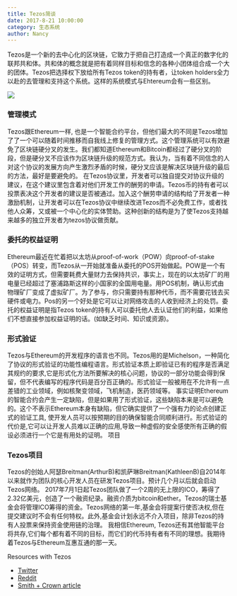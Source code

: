```yaml
---
title: Tezos简谈
date: 2017-8-21 10:00:00
category: 生态系统
author: Nancy
---
```



Tezos是一个新的去中心化的区块链，它致力于把自己打造成一个真正的数字化的联邦共和体。共和体的概念就是把有着同样目标和信念的各种小团体组合成一个大的团体。Tezos把选择权下放给所有Tezos token的持有者，让token holders全力以赴的去管理和支持这个系统。这样的系统模式与Ehtereum会有一些区别。

![](http://os1aagcn7.bkt.clouddn.com/WechatIMG3165.jpeg)


### 管理模式
Tezos跟Ethereum一样, 也是一个智能合约平台，但他们最大的不同是Tezos增加了了一个可以随着时间推移而自我线上修复的管理方式。这个管理系统可以有效避免了区块链硬分叉的发生。我们都知道Ethereum和Bitcoin都经过了硬分叉的阶段，但是硬分叉不应该作为区块链升级的规范方式。我认为，当有着不同信念的人对这个协议的发展方向产生激烈矛盾的时候，硬分叉应该是解决区块链升级的最后的方法，最好是要避免的。
在Tezos协议里，开发者可以独自提交对协议升级的建议，在这个建议里包含着对他们开发工作的酬劳的申请。Tezos币的持有者可以投票表决这个开发者的建议是否被通过。加入这个酬劳申请的结构给了开发者一种激励机制，让开发者可以在Tezos协议中继续改进Tezos而不必免费工作，或者找他人众筹，又或被一个中心化的实体赞助。这种创新的结构是为了使Tezos支持越来越多的独立开发者为tezos协议做贡献。

### 委托的权益证明
Ethereum最近在忙着把以太坊从proof-of-work（POW）向proof-of-stake（POS）转变，而Tezos从一开始就准备从委托的POS开始做起。POW是一个有效的证明方式，但需要耗费大量财力去保持共识，事实上，现在的以太坊矿厂的用电量已经超过了塞浦路斯这样的小国家的全国用电量。用POS机制，确认形式由物理矿厂变成了虚拟矿厂。为了参与，你只需要持有那种代币，而不需要花钱去买硬件或电力。Pos的另一个好处是它可以让对网络攻击的人收到经济上的处罚。委托的权益证明是指Tezos token的持有人可以委托他人去认证他们的利益，如果他们不想直接参加权益证明的话。(如缺乏时间、知识或资源)。

### 形式验证
Tezos与Ethereum的开发程序的语言也不同。Tezos用的是Michelson，一种简化了协议的形式验证的功能性编程语言。形式验证本质上即验证已有的程序是否满足其规约的要求,它是形式化方法所要解决的核心问题，协议的一部分功能会得到保留，但不代表编写的程序代码是百分百正确的。形式验证一般被用在不允许有一点差错的工业领域，例如核聚变领域，飞机制造，医药领域等。
事实证明Ethereum的智能合约会产生一定缺陷，但是如果用了形式验证，这些缺陷本来是可以避免的。这个不表示Ethereum本身有缺陷，但它确实提供了一个强有力的论点创建正式的验证工具, 使开发人员可以按预期的目的确保智能合同顺利进行。形式验证的代价是,它可以让开发人员难以正确的应用,导致一种虚假的安全感使所有正确的假设必须进行一个它是有用处的证明。
项目

### Tezos项目
Tezos的创始人阿瑟Breitman(ArthurB)和凯萨琳Breitman(KathleenB)自2014年以来就作为团队的核心开发人员在研发Tezos项目。预计几个月以后就会启动Tezos网络。
2017年7月1日起Tezos团队做了一个2周的无上限的ICO，筹得了2.32亿美元，创造了一个融资纪录。融资介质为bitcoin和ether。Tezos的瑞士基金会将管理ICO筹得的资金。Tezos网络的第一年,基金会将提案行使否决权,但在提交建议时不会有任何特权。此外,基金会计划永远不介入项目，除非Tezos的持有人投票来保持资金使用链的治理。
我相信Ethereum, Tezos还有其他智能平台将共存,它们每个都有着不同的目标，而它们的代币持有者有不同的理想。我期待着Tezos与Ethereum互惠互通的那一天。

Resources with Tezos
- [Twitter](https://twitter.com/tez0s)
- [Reddit](https://www.reddit.com/r/tezos/)
- [Smith + Crown article](https://www.smithandcrown.com/sale/tezos/)
